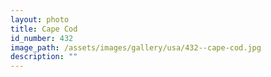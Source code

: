```yaml
---
layout: photo
title: Cape Cod
id_number: 432
image_path: /assets/images/gallery/usa/432--cape-cod.jpg
description: ""
---
```

